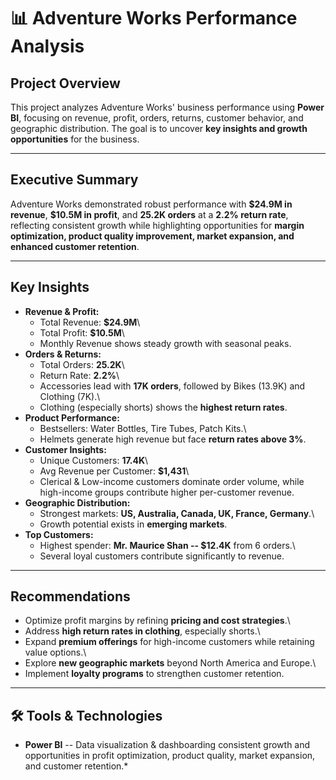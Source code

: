 # 📊 Adventure Works Performance Analysis

## Project Overview

This project analyzes Adventure Works' business performance using
**Power BI**, focusing on revenue, profit, orders, returns, customer
behavior, and geographic distribution. The goal is to uncover **key
insights and growth opportunities** for the business.

------------------------------------------------------------------------

## Executive Summary

Adventure Works demonstrated robust performance with **\$24.9M in
revenue**, **\$10.5M in profit**, and **25.2K orders** at a **2.2%
return rate**, reflecting consistent growth while highlighting
opportunities for **margin optimization, product quality improvement,
market expansion, and enhanced customer retention**.

------------------------------------------------------------------------

## Key Insights

-   **Revenue & Profit:**
    -   Total Revenue: **\$24.9M**\
    -   Total Profit: **\$10.5M**\
    -   Monthly Revenue shows steady growth with seasonal peaks.
-   **Orders & Returns:**
    -   Total Orders: **25.2K**\
    -   Return Rate: **2.2%**\
    -   Accessories lead with **17K orders**, followed by Bikes (13.9K)
        and Clothing (7K).\
    -   Clothing (especially shorts) shows the **highest return rates**.
-   **Product Performance:**
    -   Bestsellers: Water Bottles, Tire Tubes, Patch Kits.\
    -   Helmets generate high revenue but face **return rates above
        3%**.
-   **Customer Insights:**
    -   Unique Customers: **17.4K**\
    -   Avg Revenue per Customer: **\$1,431**\
    -   Clerical & Low-income customers dominate order volume, while
        high-income groups contribute higher per-customer revenue.
-   **Geographic Distribution:**
    -   Strongest markets: **US, Australia, Canada, UK, France,
        Germany**.\
    -   Growth potential exists in **emerging markets**.
-   **Top Customers:**
    -   Highest spender: **Mr. Maurice Shan -- \$12.4K** from 6 orders.\
    -   Several loyal customers contribute significantly to revenue.

------------------------------------------------------------------------

## Recommendations

-   Optimize profit margins by refining **pricing and cost
    strategies**.\
-   Address **high return rates in clothing**, especially shorts.\
-   Expand **premium offerings** for high-income customers while
    retaining value options.\
-   Explore **new geographic markets** beyond North America and Europe.\
-   Implement **loyalty programs** to strengthen customer retention.

------------------------------------------------------------------------

## 🛠 Tools & Technologies

-   **Power BI** -- Data visualization & dashboarding
consistent growth and opportunities in profit optimization, product
quality, market expansion, and customer retention.*
